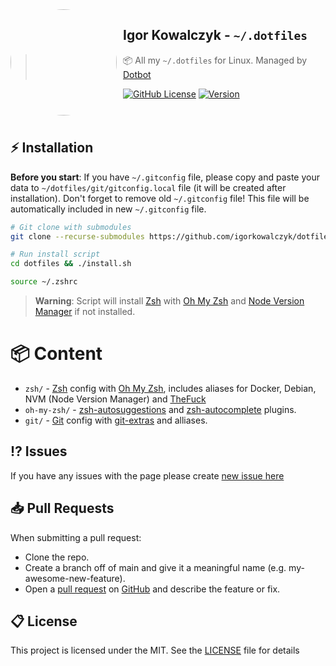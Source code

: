 <img width="170" height="170" align="left" style="float: left; margin: 0 10px 0 0; border-radius: 50%;" src="https://media.discordapp.net/attachments/710425657003212810/933327129305821184/circle.png">

## Igor Kowalczyk - `~/.dotfiles`

> 📦 All my `~/.dotfiles` for Linux. Managed by [Dotbot](https://github.com/anishathalye/dotbot)

[![GitHub License](https://img.shields.io/github/license/igorkowalczyk/dotfiles?color=%2334D058&logo=github&style=flat-square&label=License)](https://github.com/igorkowalczyk/dotfiles/blob/main/license.md)
[![Version](https://img.shields.io/github/v/release/igorkowalczyk/dotfiles?color=%2334D058&logo=github&style=flat-square&label=Version)](https://github.com/igorkowalczyk/dotfiles/releases)
<br><br><br>

## ⚡️ Installation

**Before you start**: If you have `~/.gitconfig` file, please copy and paste your data to `~/dotfiles/git/gitconfig.local` file (it will be created after installation). Don't forget to remove old `~/.gitconfig` file! This file will be automatically included in new `~/.gitconfig` file.

```bash
# Git clone with submodules
git clone --recurse-submodules https://github.com/igorkowalczyk/dotfiles

# Run install script
cd dotfiles && ./install.sh

source ~/.zshrc

```

> **Warning**:
> Script will install [Zsh](https://www.zsh.org/) with [Oh My Zsh](https://ohmyz.sh/) and [Node Version Manager](https://github.com/nvm-sh/nvm) if not installed.

# 📦 Content

- `zsh/` - [Zsh](https://www.zsh.org/) config with [Oh My Zsh](https://ohmyz.sh/), includes aliases for Docker, Debian, NVM (Node Version Manager) and [TheFuck](https://github.com/nvbn/thefuck)
- `oh-my-zsh/` - [zsh-autosuggestions](https://github.com/zsh-users/zsh-autosuggestions) and [zsh-autocomplete](https://github.com/marlonrichert/zsh-autocomplete) plugins.
- `git/` - [Git](https://git-scm.com/) config with [git-extras](https://github.com/ohmyzsh/ohmyzsh/blob/master/plugins/git-extras/git-extras.plugin.zsh) and alliases.

## ⁉️ Issues

If you have any issues with the page please create [new issue here](https://github.com/igorkowalczyk/dotfiles/issues)

## 📥 Pull Requests

When submitting a pull request:

- Clone the repo.
- Create a branch off of main and give it a meaningful name (e.g. my-awesome-new-feature).
- Open a [pull request](https://github.com/igorkowalczyk/dotfiles/pulls) on [GitHub](https://github.com) and describe the feature or fix.

## 📋 License

This project is licensed under the MIT. See the [LICENSE](https://github.com/igorkowalczyk/dotfiles/blob/main/license.md) file for details
